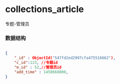 # collections_article
专题-管理员

### 数据结构

```json

{
    "_id" : ObjectId("547fd2ed2997cfa475516662"),
    "c_id":123, //专题id
    "m_id" : 52,//管理员id
    "add_time" : 1450668800,
}

```